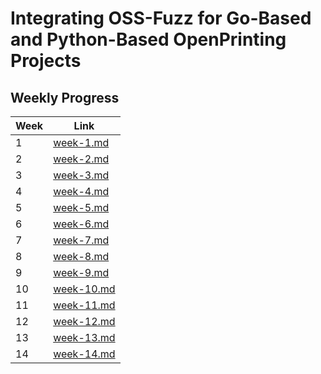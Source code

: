 # Integrating OSS-Fuzz for Go-Based and Python-Based OpenPrinting Projects


## Weekly Progress

| Week | Link |
|------|------|
| 1 | [week-1.md](./week-1.md) |
| 2 | [week-2.md](./week-2.md) |
| 3 | [week-3.md](./week-3.md) |
| 4 | [week-4.md](./week-4.md) |
| 5 | [week-5.md](./week-5.md) |
| 6 | [week-6.md](./week-6.md) |
| 7 | [week-7.md](./week-7.md) |
| 8 | [week-8.md](./week-8.md) |
| 9 | [week-9.md](./week-9.md) |
| 10 | [week-10.md](./week-10.md) |
| 11 | [week-11.md](./week-11.md) |
| 12 | [week-12.md](./week-12.md) |
| 13 | [week-13.md](./week-13.md) |
| 14 | [week-14.md](./week-14.md) |
